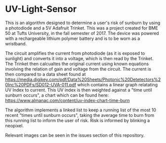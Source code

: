 # UV-Light-Sensor

This is an algorithm designed to determine a user's risk of sunburn by using 
a photodiode and a 5V Adafruit Trinket. This was a project created for BME 50
at Tufts University, in the fall semester of 2017. The device was powered with 
a rechargeable lithium polymer battery and is to be worn as a wristband. 

The circuit amplifies the current from photodiode (as it is exposed to sunlight) 
and converts it into a voltage, which is then read by the Trinket. The Trinket then
calcualtes the original current using known equations involving the relation of
gain and voltage from the circuit. The current is then compared to a data sheet found
at https://media.digikey.com/pdf/Data%20Sheets/Photonic%20Detetectors%20Inc%20PDFs/SD012-UVA-011.pdf
which contains a linear graph relatating UV Index to current. This UV index is then weighted
against a "time until sunburn occurs", a chart which can be found here:
https://www.almanac.com/content/uv-index-chart-time-burn

The algorithm implements a linked list to keep a running list of the most 10 recent
"times until sunburn occurs", taking the average time to burn from this running
list to inform the user of risk. Risk is informed  by blinking a neopixel.

Relevant images can be seen in the issues section of this repository. 

